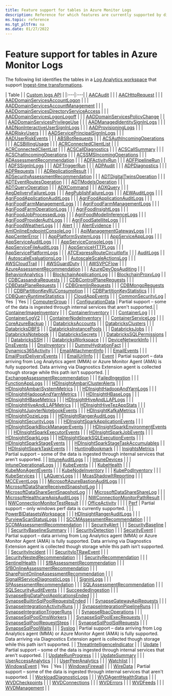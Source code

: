 ```yaml
---
title: Feature support for tables in Azure Monitor Logs 
description: Reference for which features are currently supported by different tables in a Log Analytics workspace in Azure Monitor.
ms.topic: reference
ms.tgt_pltfrm: na
ms.date: 01/27/2022
---
```


# Feature support for tables in Azure Monitor Logs 

The following list identifies the tables in a [Log Analytics workspace](log-analytics-workspace-overview.md) that support [Ingest-time transformations](ingestion-time-transformations.md).


| Table |  | [Custom logs API](custom-logs-overview.md) |
|:---|:---|
| [AACAudit](/azure/azure-monitor/reference/tables/aacaudit) | | 
| [AACHttpRequest](/azure/azure-monitor/reference/tables/aachttprequest) | | 
| [AADDomainServicesAccountLogon](/azure/azure-monitor/reference/tables/aaddomainservicesaccountlogon) | | 
| [AADDomainServicesAccountManagement](/azure/azure-monitor/reference/tables/aaddomainservicesaccountmanagement) | | 
| [AADDomainServicesDirectoryServiceAccess](/azure/azure-monitor/reference/tables/aaddomainservicesdirectoryserviceaccess) | | 
| [AADDomainServicesLogonLogoff](/azure/azure-monitor/reference/tables/aaddomainserviceslogonlogoff) | | 
| [AADDomainServicesPolicyChange](/azure/azure-monitor/reference/tables/aaddomainservicespolicychange) | | 
| [AADDomainServicesPrivilegeUse](/azure/azure-monitor/reference/tables/aaddomainservicesprivilegeuse) | | 
| [AADManagedIdentitySignInLogs](/azure/azure-monitor/reference/tables/aadmanagedidentitysigninlogs) | | 
| [AADNonInteractiveUserSignInLogs](/azure/azure-monitor/reference/tables/aadnoninteractiveusersigninlogs) | | 
| [AADProvisioningLogs](/azure/azure-monitor/reference/tables/aadprovisioninglogs) | | 
| [AADRiskyUsers](/azure/azure-monitor/reference/tables/aadriskyusers) | | 
| [AADServicePrincipalSignInLogs](/azure/azure-monitor/reference/tables/aadserviceprincipalsigninlogs) | | 
| [AADUserRiskEvents](/azure/azure-monitor/reference/tables/aaduserriskevents) | | 
| [ABSBotRequests](/azure/azure-monitor/reference/tables/absbotrequests) | | 
| [ACSAuthIncomingOperations](/azure/azure-monitor/reference/tables/acsauthincomingoperations) | | 
| [ACSBillingUsage](/azure/azure-monitor/reference/tables/acsbillingusage) | | 
| [ACRConnectedClientList](/azure/azure-monitor/reference/tables/acrconnectedclientlist) | | 
| [ACRConnectedClientList](/azure/azure-monitor/reference/tables/acrconnectedclientlist) | | 
| [ACSCallDiagnostics](/azure/azure-monitor/reference/tables/acscalldiagnostics) | | 
| [ACSCallSummary](/azure/azure-monitor/reference/tables/acscallsummary) | | 
| [ACSChatIncomingOperations](/azure/azure-monitor/reference/tables/acschatincomingoperations) | | 
| [ACSSMSIncomingOperations](/azure/azure-monitor/reference/tables/acssmsincomingoperations) | | 
| [ADAssessmentRecommendation](/azure/azure-monitor/reference/tables/adassessmentrecommendation) | | 
| [ADFActivityRun](/azure/azure-monitor/reference/tables/adfactivityrun) | | 
| [ADFPipelineRun](/azure/azure-monitor/reference/tables/adfpipelinerun) | | 
| [ADFSSignInLogs](/azure/azure-monitor/reference/tables/adfssigninlogs) | | 
| [ADFTriggerRun](/azure/azure-monitor/reference/tables/adftriggerrun) | | 
| [ADPAudit](/azure/azure-monitor/reference/tables/adpaudit) | | 
| [ADPDiagnostics](/azure/azure-monitor/reference/tables/adpdiagnostics) | | 
| [ADPRequests](/azure/azure-monitor/reference/tables/adprequests) | | 
| [ADReplicationResult](/azure/azure-monitor/reference/tables/adreplicationresult) | | 
| [ADSecurityAssessmentRecommendation](/azure/azure-monitor/reference/tables/adsecurityassessmentrecommendation) | | 
| [ADTDigitalTwinsOperation](/azure/azure-monitor/reference/tables/adtdigitaltwinsoperation) | | 
| [ADTEventRoutesOperation](/azure/azure-monitor/reference/tables/adteventroutesoperation) | | 
| [ADTModelsOperation](/azure/azure-monitor/reference/tables/adtmodelsoperation) | | 
| [ADTQueryOperation](/azure/azure-monitor/reference/tables/adtqueryoperation) | | 
| [ADXCommand](/azure/azure-monitor/reference/tables/adxcommand) | | 
| [ADXQuery](/azure/azure-monitor/reference/tables/adxquery) | | 
| [AegDeliveryFailureLogs](/azure/azure-monitor/reference/tables/aegdeliveryfailurelogs) | | 
| [AegPublishFailureLogs](/azure/azure-monitor/reference/tables/aegpublishfailurelogs) | | 
| [AEWAuditLogs](/azure/azure-monitor/reference/tables/aewauditlogs) | | 
| [AgriFoodApplicationAuditLogs](/azure/azure-monitor/reference/tables/agrifoodapplicationauditlogs) | | 
| [AgriFoodApplicationAuditLogs](/azure/azure-monitor/reference/tables/agrifoodapplicationauditlogs) | | 
| [AgriFoodFarmManagementLogs](/azure/azure-monitor/reference/tables/agrifoodfarmmanagementlogs) | | 
| [AgriFoodFarmManagementLogs](/azure/azure-monitor/reference/tables/agrifoodfarmmanagementlogs) | | 
| [AgriFoodFarmOperationLogs](/azure/azure-monitor/reference/tables/agrifoodfarmoperationlogs) | | 
| [AgriFoodInsightLogs](/azure/azure-monitor/reference/tables/agrifoodinsightlogs) | | 
| [AgriFoodJobProcessedLogs](/azure/azure-monitor/reference/tables/agrifoodjobprocessedlogs) | | 
| [AgriFoodModelInferenceLogs](/azure/azure-monitor/reference/tables/agrifoodmodelinferencelogs) | | 
| [AgriFoodProviderAuthLogs](/azure/azure-monitor/reference/tables/agrifoodproviderauthlogs) | | 
| [AgriFoodSatelliteLogs](/azure/azure-monitor/reference/tables/agrifoodsatellitelogs) | | 
| [AgriFoodWeatherLogs](/azure/azure-monitor/reference/tables/agrifoodweatherlogs) | | 
| [Alert](/azure/azure-monitor/reference/tables/alert) | | 
| [AlertEvidence](/azure/azure-monitor/reference/tables/alertevidence) | | 
| [AmlOnlineEndpointConsoleLog](/azure/azure-monitor/reference/tables/amlonlineendpointconsolelog) | | 
| [ApiManagementGatewayLogs](/azure/azure-monitor/reference/tables/apimanagementgatewaylogs) | | 
| [AppCenterError](/azure/azure-monitor/reference/tables/appcentererror) | | 
| [AppPlatformSystemLogs](/azure/azure-monitor/reference/tables/appplatformsystemlogs) | | 
| [AppServiceAppLogs](/azure/azure-monitor/reference/tables/appserviceapplogs) | | 
| [AppServiceAuditLogs](/azure/azure-monitor/reference/tables/appserviceauditlogs) | | 
| [AppServiceConsoleLogs](/azure/azure-monitor/reference/tables/appserviceconsolelogs) | | 
| [AppServiceFileAuditLogs](/azure/azure-monitor/reference/tables/appservicefileauditlogs) | | 
| [AppServiceHTTPLogs](/azure/azure-monitor/reference/tables/appservicehttplogs) | | 
| [AppServicePlatformLogs](/azure/azure-monitor/reference/tables/appserviceplatformlogs) | | 
| [ATCExpressRouteCircuitIpfix](/azure/azure-monitor/reference/tables/atcexpressroutecircuitipfix) | | 
| [AuditLogs](/azure/azure-monitor/reference/tables/auditlogs) | | 
| [AutoscaleEvaluationsLog](/azure/azure-monitor/reference/tables/autoscaleevaluationslog) | | 
| [AutoscaleScaleActionsLog](/azure/azure-monitor/reference/tables/autoscalescaleactionslog) | | 
| [AWSCloudTrail](/azure/azure-monitor/reference/tables/awscloudtrail) | | 
| [AWSGuardDuty](/azure/azure-monitor/reference/tables/awsguardduty) | | 
| [AWSVPCFlow](/azure/azure-monitor/reference/tables/awsvpcflow) | | 
| [AzureAssessmentRecommendation](/azure/azure-monitor/reference/tables/azureassessmentrecommendation) | | 
| [AzureDevOpsAuditing](/azure/azure-monitor/reference/tables/azuredevopsauditing) | | 
| [BehaviorAnalytics](/azure/azure-monitor/reference/tables/behavioranalytics) | | 
| [BlockchainApplicationLog](/azure/azure-monitor/reference/tables/blockchainapplicationlog) | | 
| [BlockchainProxyLog](/azure/azure-monitor/reference/tables/blockchainproxylog) | | 
| [CDBCassandraRequests](/azure/azure-monitor/reference/tables/cdbcassandrarequests) | | 
| [CDBControlPlaneRequests](/azure/azure-monitor/reference/tables/cdbcontrolplanerequests) | | 
| [CDBDataPlaneRequests](/azure/azure-monitor/reference/tables/cdbdataplanerequests) | | 
| [CDBGremlinRequests](/azure/azure-monitor/reference/tables/cdbgremlinrequests) | | 
| [CDBMongoRequests](/azure/azure-monitor/reference/tables/cdbmongorequests) | | 
| [CDBPartitionKeyRUConsumption](/azure/azure-monitor/reference/tables/cdbpartitionkeyruconsumption) | | 
| [CDBPartitionKeyStatistics](/azure/azure-monitor/reference/tables/cdbpartitionkeystatistics) | | 
| [CDBQueryRuntimeStatistics](/azure/azure-monitor/reference/tables/cdbqueryruntimestatistics) | | 
| [CloudAppEvents](/azure/azure-monitor/reference/tables/cloudappevents) | | 
| [CommonSecurityLog](/azure/azure-monitor/reference/tables/commonsecuritylog) | Yes  | Yes | 
| [ComputerGroup](/azure/azure-monitor/reference/tables/computergroup) | | 
| [ConfigurationData](/azure/azure-monitor/reference/tables/configurationdata) | Partial support – some of the data is ingested through internal services that aren't supported.|
| [ContainerImageInventory](/azure/azure-monitor/reference/tables/containerimageinventory) | | 
| [ContainerInventory](/azure/azure-monitor/reference/tables/containerinventory) | | 
| [ContainerLog](/azure/azure-monitor/reference/tables/containerlog) | | 
| [ContainerLogV2](/azure/azure-monitor/reference/tables/containerlogv2) | | 
| [ContainerNodeInventory](/azure/azure-monitor/reference/tables/containernodeinventory) | | 
| [ContainerServiceLog](/azure/azure-monitor/reference/tables/containerservicelog) | | 
| [CoreAzureBackup](/azure/azure-monitor/reference/tables/coreazurebackup) | | 
| [DatabricksAccounts](/azure/azure-monitor/reference/tables/databricksaccounts) | | 
| [DatabricksClusters](/azure/azure-monitor/reference/tables/databricksclusters) | | 
| [DatabricksDBFS](/azure/azure-monitor/reference/tables/databricksdbfs) | | 
| [DatabricksInstancePools](/azure/azure-monitor/reference/tables/databricksinstancepools) | | 
| [DatabricksJobs](/azure/azure-monitor/reference/tables/databricksjobs) | | 
| [DatabricksNotebook](/azure/azure-monitor/reference/tables/databricksnotebook) | | 
| [DatabricksSecrets](/azure/azure-monitor/reference/tables/databrickssecrets) | | 
| [DatabricksSQLPermissions](/azure/azure-monitor/reference/tables/databrickssqlpermissions) | | 
| [DatabricksSSH](/azure/azure-monitor/reference/tables/databricksssh) | | 
| [DatabricksWorkspace](/azure/azure-monitor/reference/tables/databricksworkspace) | | 
| [DeviceNetworkInfo](/azure/azure-monitor/reference/tables/devicenetworkinfo) | | 
| [DnsEvents](/azure/azure-monitor/reference/tables/dnsevents) | | 
| [DnsInventory](/azure/azure-monitor/reference/tables/dnsinventory) | | 
| [DummyHydrationFact](/azure/azure-monitor/reference/tables/dummyhydrationfact) | | 
| [Dynamics365Activity](/azure/azure-monitor/reference/tables/dynamics365activity) | | 
| [EmailAttachmentInfo](/azure/azure-monitor/reference/tables/emailattachmentinfo) | | 
| [EmailEvents](/azure/azure-monitor/reference/tables/emailevents) | | 
| [EmailPostDeliveryEvents](/azure/azure-monitor/reference/tables/emailpostdeliveryevents) | | 
| [EmailUrlInfo](/azure/azure-monitor/reference/tables/emailurlinfo) | | 
| [Event](/azure/azure-monitor/reference/tables/event) | Partial support – data arriving from Log Analytics agent (MMA) or Azure Monitor Agent (AMA) is fully supported. Data arriving via Diagnostics Extension agent is collected though storage while this path isn’t supported. | 
| [ExchangeAssessmentRecommendation](/azure/azure-monitor/reference/tables/exchangeassessmentrecommendation) | | 
| [FailedIngestion](/azure/azure-monitor/reference/tables/failedingestion) | | 
| [FunctionAppLogs](/azure/azure-monitor/reference/tables/functionapplogs) | | 
| [HDInsightAmbariClusterAlerts](/azure/azure-monitor/reference/tables/hdinsightambariclusteralerts) | | 
| [HDInsightAmbariSystemMetrics](/azure/azure-monitor/reference/tables/hdinsightambarisystemmetrics) | | 
| [HDInsightHadoopAndYarnLogs](/azure/azure-monitor/reference/tables/hdinsighthadoopandyarnlogs) | | 
| [HDInsightHadoopAndYarnMetrics](/azure/azure-monitor/reference/tables/hdinsighthadoopandyarnmetrics) | | 
| [HDInsightHBaseLogs](/azure/azure-monitor/reference/tables/hdinsighthbaselogs) | | 
| [HDInsightHBaseMetrics](/azure/azure-monitor/reference/tables/hdinsighthbasemetrics) | | 
| [HDInsightHiveAndLLAPLogs](/azure/azure-monitor/reference/tables/hdinsighthiveandllaplogs) | | 
| [HDInsightHiveAndLLAPMetrics](/azure/azure-monitor/reference/tables/hdinsighthiveandllapmetrics) | | 
| [HDInsightHiveTezAppStats](/azure/azure-monitor/reference/tables/hdinsighthivetezappstats) | | 
| [HDInsightJupyterNotebookEvents](/azure/azure-monitor/reference/tables/hdinsightjupyternotebookevents) | | 
| [HDInsightKafkaMetrics](/azure/azure-monitor/reference/tables/hdinsightkafkametrics) | | 
| [HDInsightOozieLogs](/azure/azure-monitor/reference/tables/hdinsightoozielogs) | | 
| [HDInsightRangerAuditLogs](/azure/azure-monitor/reference/tables/hdinsightrangerauditlogs) | | 
| [HDInsightSecurityLogs](/azure/azure-monitor/reference/tables/hdinsightsecuritylogs) | | 
| [HDInsightSparkApplicationEvents](/azure/azure-monitor/reference/tables/hdinsightsparkapplicationevents) | | 
| [HDInsightSparkBlockManagerEvents](/azure/azure-monitor/reference/tables/hdinsightsparkblockmanagerevents) | | 
| [HDInsightSparkEnvironmentEvents](/azure/azure-monitor/reference/tables/hdinsightsparkenvironmentevents) | | 
| [HDInsightSparkExecutorEvents](/azure/azure-monitor/reference/tables/hdinsightsparkexecutorevents) | | 
| [HDInsightSparkJobEvents](/azure/azure-monitor/reference/tables/hdinsightsparkjobevents) | | 
| [HDInsightSparkLogs](/azure/azure-monitor/reference/tables/hdinsightsparklogs) | | 
| [HDInsightSparkSQLExecutionEvents](/azure/azure-monitor/reference/tables/hdinsightsparksqlexecutionevents) | | 
| [HDInsightSparkStageEvents](/azure/azure-monitor/reference/tables/hdinsightsparkstageevents) | | 
| [HDInsightSparkStageTaskAccumulables](/azure/azure-monitor/reference/tables/hdinsightsparkstagetaskaccumulables) | | 
| [HDInsightSparkTaskEvents](/azure/azure-monitor/reference/tables/hdinsightsparktaskevents) | | 
| [HuntingBookmark](/azure/azure-monitor/reference/tables/huntingbookmark) | | 
| [InsightsMetrics](/azure/azure-monitor/reference/tables/insightsmetrics) | Partial support – some of the data is ingested through internal services that aren't supported. |
| [IntuneAuditLogs](/azure/azure-monitor/reference/tables/intuneauditlogs) | | 
| [IntuneDevices](/azure/azure-monitor/reference/tables/intunedevices) | | 
| [IntuneOperationalLogs](/azure/azure-monitor/reference/tables/intuneoperationallogs) | | 
| [KubeEvents](/azure/azure-monitor/reference/tables/kubeevents) | | 
| [KubeHealth](/azure/azure-monitor/reference/tables/kubehealth) | | 
| [KubeMonAgentEvents](/azure/azure-monitor/reference/tables/kubemonagentevents) | | 
| [KubeNodeInventory](/azure/azure-monitor/reference/tables/kubenodeinventory) | | 
| [KubePodInventory](/azure/azure-monitor/reference/tables/kubepodinventory) | | 
| [KubeServices](/azure/azure-monitor/reference/tables/kubeservices) | | 
| [LAQueryLogs](/azure/azure-monitor/reference/tables/laquerylogs) | | 
| [McasShadowItReporting](/azure/azure-monitor/reference/tables/mcasshadowitreporting) | | 
| [MCCEventLogs](/azure/azure-monitor/reference/tables/mcceventlogs) | | 
| [MicrosoftAzureBastionAuditLogs](/azure/azure-monitor/reference/tables/microsoftazurebastionauditlogs) | | 
| [MicrosoftDataShareReceivedSnapshotLog](/azure/azure-monitor/reference/tables/microsoftdatasharereceivedsnapshotlog) | | 
| [MicrosoftDataShareSentSnapshotLog](/azure/azure-monitor/reference/tables/microsoftdatasharesentsnapshotlog) | | 
| [MicrosoftDataShareShareLog](/azure/azure-monitor/reference/tables/microsoftdatasharesharelog) | | 
| [MicrosoftHealthcareApisAuditLogs](/azure/azure-monitor/reference/tables/microsofthealthcareapisauditlogs) | | 
| [NWConnectionMonitorPathResult](/azure/azure-monitor/reference/tables/nwconnectionmonitorpathresult) | | 
| [NWConnectionMonitorTestResult](/azure/azure-monitor/reference/tables/nwconnectionmonitortestresult) | | 
| [OfficeActivity](/azure/azure-monitor/reference/tables/officeactivity) | | | 
| [Perf](/azure/azure-monitor/reference/tables/perf) | Partial support – only windows perf data is currently supported. | | 
| [PowerBIDatasetsWorkspace](/azure/azure-monitor/reference/tables/powerbidatasetsworkspace) | | 
| [HDInsightRangerAuditLogs](/azure/azure-monitor/reference/tables/hdinsightrangerauditlogs) | | 
| [PurviewScanStatusLogs](/azure/azure-monitor/reference/tables/purviewscanstatuslogs) | | 
| [SCCMAssessmentRecommendation](/azure/azure-monitor/reference/tables/sccmassessmentrecommendation) | | 
| [SCOMAssessmentRecommendation](/azure/azure-monitor/reference/tables/scomassessmentrecommendation) | | 
| [SecurityAlert](/azure/azure-monitor/reference/tables/securityalert) | | 
| [SecurityBaseline](/azure/azure-monitor/reference/tables/securitybaseline) | | 
| [SecurityBaselineSummary](/azure/azure-monitor/reference/tables/securitybaselinesummary) | | 
| [SecurityDetection](/azure/azure-monitor/reference/tables/securitydetection) | | 
| [SecurityEvent](/azure/azure-monitor/reference/tables/securityevent) | Partial support – data arriving from Log Analytics agent (MMA) or Azure Monitor Agent (AMA) is fully supported. Data arriving via Diagnostics Extension agent is collected though storage while this path isn’t supported. |
| [SecurityIncident](/azure/azure-monitor/reference/tables/securityincident) | | 
| [SecurityIoTRawEvent](/azure/azure-monitor/reference/tables/securityiotrawevent) | | 
| [SecurityNestedRecommendation](/azure/azure-monitor/reference/tables/securitynestedrecommendation) | | 
| [SecurityRecommendation](/azure/azure-monitor/reference/tables/securityrecommendation) | | 
| [SentinelHealth](/azure/azure-monitor/reference/tables/sentinelhealth) | | 
| [SfBAssessmentRecommendation](/azure/azure-monitor/reference/tables/sfbassessmentrecommendation) | | 
| [SfBOnlineAssessmentRecommendation](/azure/azure-monitor/reference/tables/sfbonlineassessmentrecommendation) | | 
| [SharePointOnlineAssessmentRecommendation](/azure/azure-monitor/reference/tables/sharepointonlineassessmentrecommendation) | | 
| [SignalRServiceDiagnosticLogs](/azure/azure-monitor/reference/tables/signalrservicediagnosticlogs) | | 
| [SigninLogs](/azure/azure-monitor/reference/tables/signinlogs) | | 
| [SPAssessmentRecommendation](/azure/azure-monitor/reference/tables/spassessmentrecommendation) | | 
| [SQLAssessmentRecommendation](/azure/azure-monitor/reference/tables/sqlassessmentrecommendation) | | 
| [SQLSecurityAuditEvents](/azure/azure-monitor/reference/tables/sqlsecurityauditevents) | | 
| [SucceededIngestion](/azure/azure-monitor/reference/tables/succeededingestion) | | 
| [SynapseBigDataPoolApplicationsEnded](/azure/azure-monitor/reference/tables/synapsebigdatapoolapplicationsended) | | 
| [SynapseBuiltinSqlPoolRequestsEnded](/azure/azure-monitor/reference/tables/synapsebuiltinsqlpoolrequestsended) | | 
| [SynapseGatewayApiRequests](/azure/azure-monitor/reference/tables/synapsegatewayapirequests) | | 
| [SynapseIntegrationActivityRuns](/azure/azure-monitor/reference/tables/synapseintegrationactivityruns) | | 
| [SynapseIntegrationPipelineRuns](/azure/azure-monitor/reference/tables/synapseintegrationpipelineruns) | | 
| [SynapseIntegrationTriggerRuns](/azure/azure-monitor/reference/tables/synapseintegrationtriggerruns) | | 
| [SynapseRbacOperations](/azure/azure-monitor/reference/tables/synapserbacoperations) | | 
| [SynapseSqlPoolDmsWorkers](/azure/azure-monitor/reference/tables/synapsesqlpooldmsworkers) | | 
| [SynapseSqlPoolExecRequests](/azure/azure-monitor/reference/tables/synapsesqlpoolexecrequests) | | 
| [SynapseSqlPoolRequestSteps](/azure/azure-monitor/reference/tables/synapsesqlpoolrequeststeps) | | 
| [SynapseSqlPoolSqlRequests](/azure/azure-monitor/reference/tables/synapsesqlpoolsqlrequests) | | 
| [SynapseSqlPoolWaits](/azure/azure-monitor/reference/tables/synapsesqlpoolwaits) | | 
| [Syslog](/azure/azure-monitor/reference/tables/syslog) | Partial support – data arriving from Log Analytics agent (MMA) or Azure Monitor Agent (AMA) is fully supported. Data arriving via Diagnostics Extension agent is collected though storage while this path isn’t supported. | 
| [ThreatIntelligenceIndicator](/azure/azure-monitor/reference/tables/threatintelligenceindicator) | | 
| [Update](/azure/azure-monitor/reference/tables/update) | Partial support – some of the data is ingested through internal services that aren't supported. |
| [UpdateRunProgress](/azure/azure-monitor/reference/tables/updaterunprogress) | | 
| [UpdateSummary](/azure/azure-monitor/reference/tables/updatesummary) | | 
| [UserAccessAnalytics](/azure/azure-monitor/reference/tables/useraccessanalytics) | | 
| [UserPeerAnalytics](/azure/azure-monitor/reference/tables/userpeeranalytics) | | 
| [Watchlist](/azure/azure-monitor/reference/tables/watchlist) | | 
| [WindowsEvent](/azure/azure-monitor/reference/tables/windowsevent) | Yes  | Yes | 
| [WindowsFirewall](/azure/azure-monitor/reference/tables/windowsfirewall) | | 
| [WireData](/azure/azure-monitor/reference/tables/wiredata) | Partial support – some of the data is ingested through internal services that aren't supported. |
| [WorkloadDiagnosticLogs](/azure/azure-monitor/reference/tables/workloaddiagnosticlogs) | | 
| [WVDAgentHealthStatus](/azure/azure-monitor/reference/tables/wvdagenthealthstatus) | | 
| [WVDCheckpoints](/azure/azure-monitor/reference/tables/wvdcheckpoints) | | 
| [WVDConnections](/azure/azure-monitor/reference/tables/wvdconnections) | | 
| [WVDErrors](/azure/azure-monitor/reference/tables/wvderrors) | | 
| [WVDFeeds](/azure/azure-monitor/reference/tables/wvdfeeds) | | 
| [WVDManagement](/azure/azure-monitor/reference/tables/wvdmanagement) | | 
